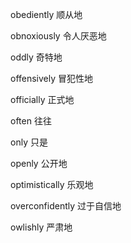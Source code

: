 obediently 顺从地

obnoxiously 令人厌恶地

oddly 奇特地

offensively 冒犯性地

officially 正式地

often 往往

only 只是

openly 公开地

optimistically 乐观地

overconfidently 过于自信地

owlishly 严肃地